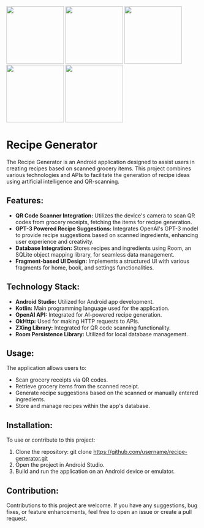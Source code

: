 <img src="https://github.com/UNBunny/Recipe-generator/assets/112119548/242226be-ae71-4b78-9f63-05c84c0a2116" width="150">
<img src="https://github.com/UNBunny/Recipe-generator/assets/112119548/9db0691b-905e-4b84-b768-aca35acd40fe" width="150">
<img src="https://github.com/UNBunny/Recipe-generator/assets/112119548/04078efd-9a05-482a-8ffe-ae256c85500d" width="150">
<img src="https://github.com/UNBunny/Recipe-generator/assets/112119548/8c2ab4ce-8867-464b-b6b9-fa5179c0682a" width="150">
<img src="https://github.com/UNBunny/Recipe-generator/assets/112119548/10c8e6c0-d2ec-493f-ad57-ae4ab3e53d18" width="150">

# Recipe Generator
The Recipe Generator is an Android application designed to assist users in creating recipes based on scanned grocery items. This project combines various technologies and APIs to facilitate the generation of recipe ideas using artificial intelligence and QR-scanning.

## Features:
* **QR Code Scanner Integration:** Utilizes the device's camera to scan QR codes from grocery receipts, fetching the items for recipe generation.
* **GPT-3 Powered Recipe Suggestions:** Integrates OpenAI's GPT-3 model to provide recipe suggestions based on scanned ingredients, enhancing user experience and creativity.
* **Database Integration:** Stores recipes and ingredients using Room, an SQLite object mapping library, for seamless data management.
* **Fragment-based UI Design:** Implements a structured UI with various fragments for home, book, and settings functionalities.
## Technology Stack:
* **Android Studio:** Utilized for Android app development.
* **Kotlin:** Main programming language used for the application.
* **OpenAI API:** Integrated for AI-powered recipe generation.
* **OkHttp:** Used for making HTTP requests to APIs.
* **ZXing Library:** Integrated for QR code scanning functionality.
* **Room Persistence Library:** Utilized for local database management.
## Usage:
The application allows users to:

* Scan grocery receipts via QR codes.
* Retrieve grocery items from the scanned receipt.
* Generate recipe suggestions based on the scanned or manually entered ingredients.
* Store and manage recipes within the app's database.
## Installation:
To use or contribute to this project:

1. Clone the repository: git clone https://github.com/username/recipe-generator.git
2. Open the project in Android Studio.
3. Build and run the application on an Android device or emulator.
## Contribution:
Contributions to this project are welcome. If you have any suggestions, bug fixes, or feature enhancements, feel free to open an issue or create a pull request.
